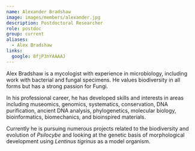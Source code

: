```yaml
---
name: Alexander Bradshaw
image: images/members/alexander.jpg
description: Postdoctoral Researcher
role: postdoc
group: current
aliases:
  - Alex Bradshaw
links:
  google: 8fjP3nYAAAAJ
---
```

Alex Bradshaw is a mycologist with experience in microbiology, including work with bacterial and fungal specimens. He values biodiversity in all forms but has a strong passion for Fungi.

In his professional career, he has developed skills and interests in areas including museomics, genomics, systematics, conservation, DNA purification, ancient DNA analysis, phylogenetics, molecular biology, bioinformatics, biomechanics, and bioinspired materials.

Currently he is pursuing numerous projects related to the biodiversity and evolution of *Psilocybe* and looking at the genetic basis of morphological development using *Lentinus tigrinus* as a model organism.
